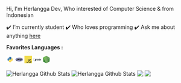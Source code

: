 Hi, I'm Herlangga Dev, Who interested of Computer Science & from Indonesian

✔️ I’m currently student
✔️ Who loves programming
✔️ Ask me about anything [here](https://github.com/zakurachan/zakurachan/issues)

**Favorites Languages :**  

<code><img height="20" src="https://raw.githubusercontent.com/github/explore/80688e429a7d4ef2fca1e82350fe8e3517d3494d/topics/python/python.png"></code>
<code><img height="20" src="https://raw.githubusercontent.com/github/explore/80688e429a7d4ef2fca1e82350fe8e3517d3494d/topics/php/php.png"></code>
<code><img height="20" src="https://raw.githubusercontent.com/github/explore/80688e429a7d4ef2fca1e82350fe8e3517d3494d/topics/javascript/javascript.png"></code>
<code><img height="20" src="https://raw.githubusercontent.com/github/explore/5c058a388828bb5fde0bcafd4bc867b5bb3f26f3/topics/bash/bash.png"></code>
<code><img height="20" src="https://raw.githubusercontent.com/github/explore/80688e429a7d4ef2fca1e82350fe8e3517d3494d/topics/nodejs/nodejs.png"></code>    

  <!-- Stats -->
  <img align="center" src="https://github-readme-stats.vercel.app/api?username=zakurachan&show_icons=true&include_all_commits=true&theme=onedark" alt="Herlangga Github Stats" />
  <img align="center" src="https://github-readme-stats.vercel.app/api/top-langs/?username=zakurachan&layout=compact&theme=onedark" alt="Herlangga Github Stats" />

  <!-- Repository -->
  <img align="center" src="https://github-readme-stats.vercel.app/api/pin/?username=zakurachan&repo=xrdp-ubuntu&theme=onedark" />
  <img align="center" src="https://github-readme-stats.vercel.app/api/pin/?username=zakurachan&repo=android-simsimi&theme=onedark" />
